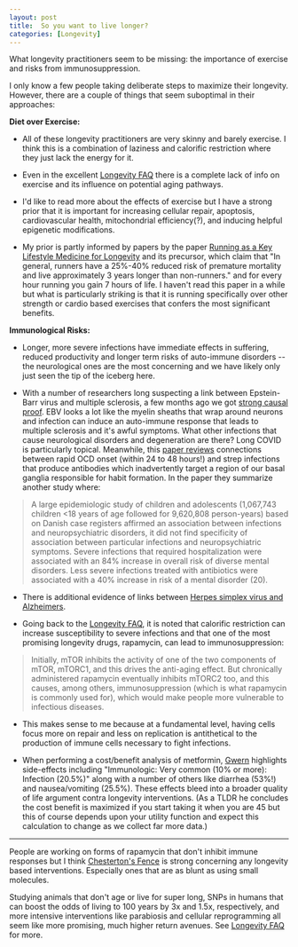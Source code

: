 ```yaml
---
layout: post
title:  So you want to live longer?
categories: [Longevity]
---
```


What longevity practitioners seem to be missing: the importance of exercise and risks from immunosuppression.

I only know a few people taking deliberate steps to maximize their longevity. However, there are a couple of things that seem suboptimal in their approaches:

**Diet over Exercise:**
- All of these longevity practitioners are very skinny and barely exercise. I think this is a combination of laziness and calorific restriction where they just lack the energy for it.

- Even in the excellent [Longevity FAQ](https://nintil.com/longevity/) there is a complete lack of info on exercise and its influence on potential aging pathways.

- I'd like to read more about the effects of exercise but I have a strong prior that it is important for increasing cellular repair, apoptosis, cardiovascular health, mitochondrial efficiency(?), and inducing helpful epigenetic modifications.  

- My prior is partly informed by papers by the paper [Running as a Key Lifestyle Medicine for Longevity](https://pubmed.ncbi.nlm.nih.gov/28365296/) and its precursor, which claim that "In general, runners have a 25%-40% reduced risk of premature mortality and live approximately 3 years longer than non-runners." and for every hour running you gain 7 hours of life. I haven't read this paper in a while but what is particularly striking is that it is running specifically over other strength or cardio based exercises that confers the most significant benefits.

**Immunological Risks:**

- Longer, more severe infections have immediate effects in suffering, reduced productivity and longer term risks of auto-immune disorders -- the neurological ones are the most concerning and we have likely only just seen the tip of the iceberg here.

- With a number of researchers long suspecting a link between Epstein-Barr virus and multiple sclerosis, a few months ago we got [strong causal proof](https://www.jwatch.org/na54567/2022/02/01/strong-evidence-epstein-barr-virus-one-trigger-multiple). EBV looks a lot like the myelin sheaths that wrap around neurons and infection can induce an auto-immune response that leads to multiple sclerosis and it's awful symptoms. What other infections that cause neurological disorders and degeneration are there? Long COVID is particularly topical. Meanwhile, this [paper reviews](https://ajp.psychiatryonline.org/doi/full/10.1176/appi.ajp.2020.20111598) connections between rapid OCD onset (within 24 to 48 hours!) and strep infections that produce antibodies which inadvertently target a region of our basal ganglia responsible for habit formation. In the paper they summarize another study where:

> A large epidemiologic study of children and adolescents (1,067,743 children <18 years of age followed for 9,620,808 person-years) based on Danish case registers affirmed an association between infections and neuropsychiatric disorders, it did not find specificity of association between particular infections and neuropsychiatric symptoms. Severe infections that required hospitalization were associated with an 84% increase in overall risk of diverse mental disorders. Less severe infections treated with antibiotics were associated with a 40% increase in risk of a mental disorder (20).

- There is additional evidence of links between [Herpes simplex virus and Alzheimers](https://en.wikipedia.org/wiki/Alzheimer%27s_disease#Infections).

- Going back to the [Longevity FAQ](https://nintil.com/longevity/), it is noted that calorific restriction can increase susceptibility to severe infections and that one of the most promising longevity drugs, rapamycin, can lead to immunosuppression:

> Initially, mTOR inhibits the activity of one of the two components of mTOR, mTORC1, and this drives the anti-aging effect. But chronically administered rapamycin eventually inhibits mTORC2 too, and this causes, among others, immunosuppression (which is what rapamycin is commonly used for), which would make people more vulnerable to infectious diseases.

- This makes sense to me because at a fundamental level, having cells focus more on repair and less on replication is antithetical to the production of immune cells necessary to fight infections.

- When performing a cost/benefit analysis of metformin, [Gwern](https://www.gwern.net/Longevity#causality-1) highlights side-effects including "Immunologic: Very common (10% or more): Infection (20.5%)" along with a number of others like diarrhea (53%!) and nausea/vomiting (25.5%). These effects bleed into a broader quality of life argument contra longevity interventions. (As a TLDR he concludes the cost benefit is maximized if you start taking it when you are 45 but this of course depends upon your utility function and expect this calculation to change as we collect far more data.)

---

People are working on forms of rapamycin that don't inhibit immune responses but I think [Chesterton's Fence](https://wiki.lesswrong.com/wiki/Chesterton%27s_Fence) is strong concerning any longevity based interventions. Especially ones that are as blunt as using small molecules.

Studying animals that don't age or live for super long, SNPs in humans that can boost the odds of living to 100 years by 3x and 1.5x, respectively, and more intensive interventions like parabiosis and cellular reprogramming all seem like more promising, much higher return avenues. See [Longevity FAQ](https://nintil.com/longevity/) for more.  
